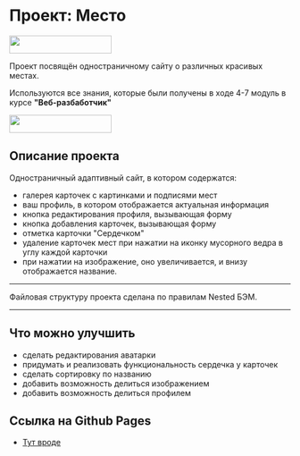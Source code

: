 # Проект: **Место**

<img src="<%=require('./images/logo-black.svg')%>" width="183" height="32">

Проект посвящён одностраничному сайту о различных красивых местах.

Используются все знания, которые были получены в ходе 4-7 модуль в курсе **"Веб-разбаботчик"**

<img src="<%=require('./images/readme.logoY/logoY.svg')%>" width="183" height="32">

## Описание проекта

Одностраничный адаптивный сайт, в котором содержатся:
* галерея карточек с картинками и подписями мест
* ваш профиль, в котором отображается актуальная информация
* кнопка редактирования профиля, вызывающая форму
* кнопка добавления карточек, вызывающая форму
* отметка карточки "Сердечком"
* удаление карточек мест при нажатии на иконку мусорного ведра в углу каждой карточки
* при нажатии на изображение, оно увеличивается, и внизу отображается название.
------
Файловая структуру проекта сделана по правилам Nested БЭМ.

------

## Что можно улучшить

* сделать редактирования аватарки
* придумать и реализовать функциональность сердечка у карточек
* сделать сортировку по названию
* добавить возможность делиться изображением
* добавить возможность делиться профилем

## Ссылка на Github Pages

* [Тут вроде](https://leyvon.github.io/mesto/index.html)
